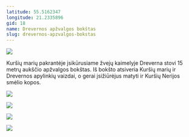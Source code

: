 ```yaml
---
latitude: 55.5162347
longitude: 21.2335896
gid: 18
name: Drevernos apžvalgos bokštas
slug: drevernos-apzvalgos-bokstas
---
```

![](https://lh3.googleusercontent.com/umsh/AFiHsUFBeftBkAgz2XtaUMLENvj46sgp7IsrP6UScnqBaMRW6oqnLUBnoDrpzDKxz8641L6xnFl7igw4ds42VJDeUOJEFIr9Z9TfaMh_EqKPxZDa1iJc5_FYMdseM6Bx4tzkXWt29g)  
  
Kuršių marių pakrantėje įsikūrusiame žvejų kaimelyje Dreverna stovi 15 metrų aukščio apžvalgos bokštas. Iš bokšto atsiveria Kuršių marių ir Drevernos apylinkių vaizdai, o gerai įsižiūrėjus matyti ir Kuršių Nerijos smėlio kopos.  
  
![](https://lh3.googleusercontent.com/umsh/AFiHsUErky6Efog1nolQidU0gOdILhq-ndJA74nTSaqrYyuAjD4xVoYOhWfSceDz52T2dcj4hy17R7dK-z9RKVdTXq3l_TA_AgFZVaddSCLv-OL38BWNB0s3j5mWRlQ2jKIjtceP)  
  
![](https://lh3.googleusercontent.com/umsh/AFiHsUGmvwHPeCf8FoRFYeX5Ba2sUIk9W-UrSqAcYHsh3r9Gazi9LxQxO6hRN2_jQ7t7rifdY5tRuYHYobwaA9mhH_k9Txjjf4tGCC0CCs6wnNc10932-v4lPiHU1lVIiqi6qKKl)  
  
![](https://lh3.googleusercontent.com/umsh/AFiHsUGVnYP2ve07qek4bsJSeKhIKNTOUTcHLuJtWiKgC1zDzoKyt9fh8rrL2yzGfUkcRFiLy1m5PACpU3orVoi4SU7R6Ae1PS3iqzFF6j6tfUEd2NfF3gXYV6gfH5R_Cxy1ffSWgQ)  
  
![](https://lh3.googleusercontent.com/umsh/AFiHsUFj9K2baavum3CGQzLqUdrQNU8brzY1cJDa12pjlJYhSjFyy4MUASapTxM9T6uy3B4f2dSJU9UlRgX1rk597gC0qkjg_Yc1l6M3VKUUgw1IW3m3J1wSfrHbxvG1M4lm1M6iHg)
